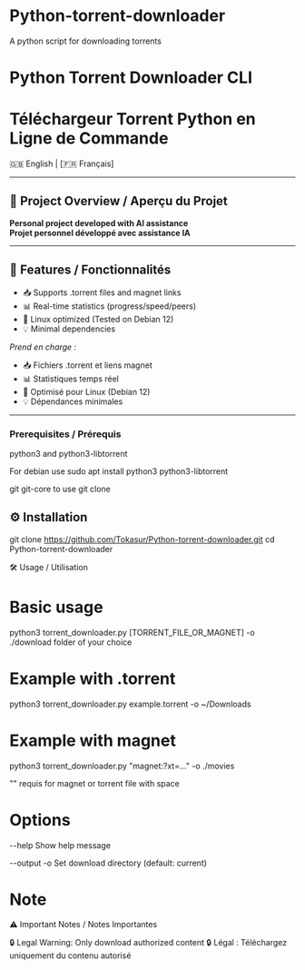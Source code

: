 # Python-torrent-downloader
A python script for downloading torrents

# Python Torrent Downloader CLI  
# Téléchargeur Torrent Python en Ligne de Commande

🇬🇧 English | [🇫🇷 Français]

---

## 🤖 Project Overview / Aperçu du Projet
**Personal project developed with AI assistance**  
**Projet personnel développé avec assistance IA**  

---

## 🚀 Features / Fonctionnalités
- 📥 Supports .torrent files and magnet links
- 📊 Real-time statistics (progress/speed/peers)
- 🐧 Linux optimized (Tested on Debian 12)
- 💡 Minimal dependencies

*Prend en charge :*
- 📥 Fichiers .torrent et liens magnet
- 📊 Statistiques temps réel
- 🐧 Optimisé pour Linux (Debian 12)
- 💡 Dépendances minimales

---
### Prerequisites / Prérequis
python3 and python3-libtorrent

For debian use sudo apt install python3 python3-libtorrent

git git-core to use git clone

## ⚙️ Installation

git clone https://github.com/Tokasur/Python-torrent-downloader.git
cd Python-torrent-downloader

🛠️ Usage / Utilisation

# Basic usage
python3 torrent_downloader.py [TORRENT_FILE_OR_MAGNET] -o ./download folder of your choice

# Example with .torrent
python3 torrent_downloader.py example.torrent -o ~/Downloads

# Example with magnet
python3 torrent_downloader.py "magnet:?xt=..." -o ./movies

"" requis for magnet or torrent file with space

# Options

--help       Show help message

--output -o  Set download directory (default: current)

# Note

⚠️ Important Notes / Notes Importantes

🔒 Legal Warning: Only download authorized content
🔒 Légal : Téléchargez uniquement du contenu autorisé
